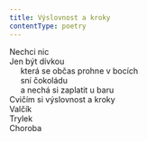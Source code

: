 ```yaml
---
title: Výslovnost a kroky
contentType: poetry
---
```


<section>

Nechci nic  
Jen být dívkou  
     která se občas prohne v bocích  
     sní čokoládu  
     a nechá si zaplatit u baru  
Cvičím si výslovnost a kroky  
Valčík  
Trylek  
Choroba

</section>
